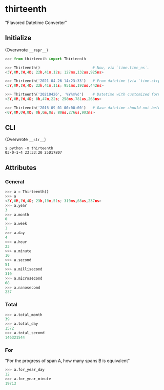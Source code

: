# thirteenth

"Flavored Datetime Converter"

## Initialize

(Overwrote `__repr__`)

``` python console
>>> from thirteenth import Thirteenth

>>> Thirteenth()                        # Now, via `time.time_ns`.
<3Y,0M,1W,4D; 22h,41m,12s; 127ms,132us,925ns>

>>> Thirteenth('2021-04-26 14:23:33')   # From datetime (via `time.strptime`), cannot specify nanoseconds.
<3Y,0M,1W,4D; 22h,41m,11s; 951ms,192us,442ns>

>>> Thirteenth('20210426', '%Y%m%d')    # Datetime with customized format.
<3Y,0M,1W,4D; 8h,47m,22s; 258ms,781us,263ns>

>>> Thirteenth('2016-09-01 00:00:00')   # Gave datetime should not before this, otherwise `ValueError` will be raised.
<0Y,0M,0W,0D; 0h,0m,0s; 80ms,276us,903ns>
```

## CLI

(Overwrote `__str__`)

``` shell
$ python -m thirteenth
03-0-1-4 23:33:20 25D17807
```

## Attributes

### General

``` python console
>>> a = Thirteenth()
>>> a
<3Y,0M,1W,4D; 23h,10m,51s; 310ms,68us,237ns>
>>> a.year
3
>>> a.month
0
>>> a.week
1
>>> a.day
4
>>> a.hour
23
>>> a.minute
10
>>> a.second
51
>>> a.millisecond
310
>>> a.microsecond
68
>>> a.nanosecond
237
```

### Total

``` python console
>>> a.total_month
39
>>> a.total_day
1572
>>> a.total_second
146321544
```

### For

"For the progress of span A, how many spans B is equivalent"

``` python console
>>> a.for_year_day
12
>>> a.for_year_minute
19713
```